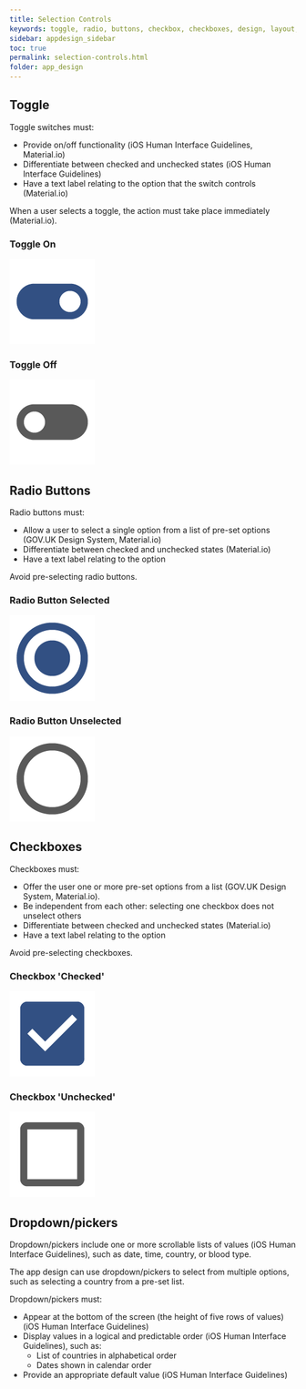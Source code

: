 ```yaml
---
title: Selection Controls 
keywords: toggle, radio, buttons, checkbox, checkboxes, design, layout, dropdown, picker, selection, responsive, labels, default, option, 
sidebar: appdesign_sidebar
toc: true
permalink: selection-controls.html
folder: app_design 
---
```


## Toggle
Toggle switches must:

* Provide on/off functionality (iOS Human Interface Guidelines, Material.io)
* Differentiate between checked and unchecked states (iOS Human Interface Guidelines)
* Have a text label relating to the option that the switch controls (Material.io)

When a user selects a toggle, the action must take place immediately (Material.io).  

<div class="container">
    <div class="row">
    <div class="col-sm-6" > 
		<h3>Toggle On</h3> 
		<img class="img-responsive img-thumbnail" src="/images/examples/design-standards-navigation-toggle-on.png">
    </div>
    <div class="col-sm-6">
		<h3>Toggle Off</h3> 
		<img class="img-responsive img-thumbnail" src="/images/examples/design-standards-navigation-toggle-off.png">
    </div>
  </div>
</div>

## Radio Buttons

Radio buttons must:
* Allow a user to select a single option from a list of pre-set options (GOV.UK Design System, Material.io)
* Differentiate between checked and unchecked states (Material.io)
* Have a text label relating to the option

Avoid pre-selecting radio buttons.  

<div class="container">
    <div class="row">
    <div class="col-md-6 col-lg-6" > 
		<h3>Radio Button Selected</h3> 
		<img class="img-responsive img-thumbnail" src="/images/examples/design-standards-navigation-radio-on.png">
    </div>
    <div class="col-md-6 col-lg-6">
		<h3>Radio Button Unselected</h3> 
		<img class="img-responsive img-thumbnail" src="/images/examples/design-standards-navigation-radio-off.png">
    </div>
  </div>
</div>

## Checkboxes
Checkboxes must: 
* Offer the user one or more pre-set options from a list (GOV.UK Design System, Material.io). 
* Be independent from each other: selecting one checkbox does not unselect others
* Differentiate between checked and unchecked states (Material.io)
* Have a text label relating to the option

Avoid pre-selecting checkboxes.  

<div class="container">
    <div class="row">
    <div class="col-md-6 col-lg-6"> 
		<h3>Checkbox 'Checked'</h3> 
		<img class="img-responsive img-thumbnail" src="/images/examples/design-standards-navigation-checkbox-on.png">
    </div>
    <div class="col-md-6 col-lg-6">
		<h3>Checkbox 'Unchecked'</h3> 
		<img class="img-responsive img-thumbnail" src="/images/examples/design-standards-navigation-checkbox-off.png">
    </div>
  </div>
</div>

## Dropdown/pickers
Dropdown/pickers include one or more scrollable lists of values (iOS Human Interface Guidelines), such as date, time, country, or blood type.

The app design can use dropdown/pickers to select from multiple options, such as selecting a country from a pre-set list.  

Dropdown/pickers must:
* Appear at the bottom of the screen (the height of five rows of values) (iOS Human Interface Guidelines)
* Display values in a logical and predictable order (iOS Human Interface Guidelines), such as:
  * List of countries in alphabetical order
  * Dates shown in calendar order
* Provide an appropriate default value (iOS Human Interface Guidelines)
